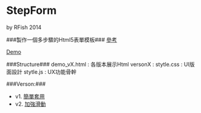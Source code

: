 StepForm
========

by RFish 2014

###製作一個多步驟的Html5表單模板###
[參考](http://thecodeplayer.com/walkthrough/jquery-multi-step-form-with-progress-bar)

[Demo](http://m6fish.github.io/stepForm/demo_v2.html)

###Structure###
    demo_vX.html : 各版本展示Html
    versonX : 
        stytle.css : UI版面設計
        stytle.js : UX功能骨幹
        
###Verson:###
 * v1. [簡單套用](http://m6fish.github.io/stepForm/demo_v1.html)
 * v2. [加強滑動](http://m6fish.github.io/stepForm/demo_v2.html)
